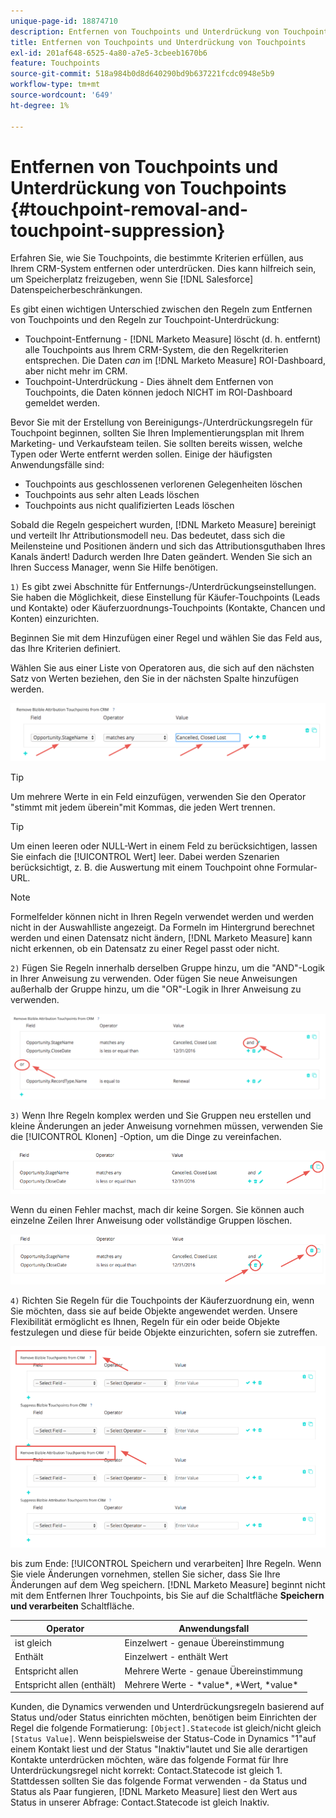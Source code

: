 ```yaml
---
unique-page-id: 18874710
description: Entfernen von Touchpoints und Unterdrückung von Touchpoints - [!DNL Marketo Measure]
title: Entfernen von Touchpoints und Unterdrückung von Touchpoints
exl-id: 201af648-6525-4a80-a7e5-3cbeeb1670b6
feature: Touchpoints
source-git-commit: 518a984b0d8d640290bd9b637221fcdc0948e5b9
workflow-type: tm+mt
source-wordcount: '649'
ht-degree: 1%

---
```


# Entfernen von Touchpoints und Unterdrückung von Touchpoints {#touchpoint-removal-and-touchpoint-suppression}

Erfahren Sie, wie Sie Touchpoints, die bestimmte Kriterien erfüllen, aus Ihrem CRM-System entfernen oder unterdrücken. Dies kann hilfreich sein, um Speicherplatz freizugeben, wenn Sie [!DNL Salesforce] Datenspeicherbeschränkungen.

Es gibt einen wichtigen Unterschied zwischen den Regeln zum Entfernen von Touchpoints und den Regeln zur Touchpoint-Unterdrückung:

* Touchpoint-Entfernung - [!DNL Marketo Measure] löscht (d. h. entfernt) alle Touchpoints aus Ihrem CRM-System, die den Regelkriterien entsprechen. Die Daten _can_ im [!DNL Marketo Measure] ROI-Dashboard, aber nicht mehr im CRM.
* Touchpoint-Unterdrückung - Dies ähnelt dem Entfernen von Touchpoints, die Daten können jedoch NICHT im ROI-Dashboard gemeldet werden.

Bevor Sie mit der Erstellung von Bereinigungs-/Unterdrückungsregeln für Touchpoint beginnen, sollten Sie Ihren Implementierungsplan mit Ihrem Marketing- und Verkaufsteam teilen. Sie sollten bereits wissen, welche Typen oder Werte entfernt werden sollen. Einige der häufigsten Anwendungsfälle sind:

* Touchpoints aus geschlossenen verlorenen Gelegenheiten löschen
* Touchpoints aus sehr alten Leads löschen
* Touchpoints aus nicht qualifizierten Leads löschen

Sobald die Regeln gespeichert wurden, [!DNL Marketo Measure] bereinigt und verteilt Ihr Attributionsmodell neu. Das bedeutet, dass sich die Meilensteine und Positionen ändern und sich das Attributionsguthaben Ihres Kanals ändert! Dadurch werden Ihre Daten geändert. Wenden Sie sich an Ihren Success Manager, wenn Sie Hilfe benötigen.

`1)` Es gibt zwei Abschnitte für Entfernungs-/Unterdrückungseinstellungen. Sie haben die Möglichkeit, diese Einstellung für Käufer-Touchpoints (Leads und Kontakte) oder Käuferzuordnungs-Touchpoints (Kontakte, Chancen und Konten) einzurichten.

Beginnen Sie mit dem Hinzufügen einer Regel und wählen Sie das Feld aus, das Ihre Kriterien definiert.

Wählen Sie aus einer Liste von Operatoren aus, die sich auf den nächsten Satz von Werten beziehen, den Sie in der nächsten Spalte hinzufügen werden.

![](assets/1-1.png)

>[!TIP]
>
>Um mehrere Werte in ein Feld einzufügen, verwenden Sie den Operator &quot;stimmt mit jedem überein&quot;mit Kommas, die jeden Wert trennen.

>[!TIP]
>
>Um einen leeren oder NULL-Wert in einem Feld zu berücksichtigen, lassen Sie einfach die [!UICONTROL Wert] leer. Dabei werden Szenarien berücksichtigt, z. B. die Auswertung mit einem Touchpoint ohne Formular-URL.

>[!NOTE]
>
>Formelfelder können nicht in Ihren Regeln verwendet werden und werden nicht in der Auswahlliste angezeigt. Da Formeln im Hintergrund berechnet werden und einen Datensatz nicht ändern, [!DNL Marketo Measure] kann nicht erkennen, ob ein Datensatz zu einer Regel passt oder nicht.

`2)` Fügen Sie Regeln innerhalb derselben Gruppe hinzu, um die &quot;AND&quot;-Logik in Ihrer Anweisung zu verwenden.
Oder fügen Sie neue Anweisungen außerhalb der Gruppe hinzu, um die &quot;OR&quot;-Logik in Ihrer Anweisung zu verwenden.

![](assets/2.png)

`3)` Wenn Ihre Regeln komplex werden und Sie Gruppen neu erstellen und kleine Änderungen an jeder Anweisung vornehmen müssen, verwenden Sie die [!UICONTROL Klonen] -Option, um die Dinge zu vereinfachen.

![](assets/3.png)

Wenn du einen Fehler machst, mach dir keine Sorgen. Sie können auch einzelne Zeilen Ihrer Anweisung oder vollständige Gruppen löschen.

![](assets/4.png)

`4)` Richten Sie Regeln für die Touchpoints der Käuferzuordnung ein, wenn Sie möchten, dass sie auf beide Objekte angewendet werden. Unsere Flexibilität ermöglicht es Ihnen, Regeln für ein oder beide Objekte festzulegen und diese für beide Objekte einzurichten, sofern sie zutreffen.

![](assets/5.png)

bis zum Ende: [!UICONTROL Speichern und verarbeiten] Ihre Regeln. Wenn Sie viele Änderungen vornehmen, stellen Sie sicher, dass Sie Ihre Änderungen auf dem Weg speichern. [!DNL Marketo Measure] beginnt nicht mit dem Entfernen Ihrer Touchpoints, bis Sie auf die Schaltfläche **Speichern und verarbeiten** Schaltfläche.

| **Operator** | **Anwendungsfall** |
|---|---|
| ist gleich | Einzelwert - genaue Übereinstimmung |
| Enthält | Einzelwert - enthält Wert |
| Entspricht allen | Mehrere Werte - genaue Übereinstimmung |
| Entspricht allen (enthält) | Mehrere Werte - &#42;value&#42;, &#42;Wert, &#42;value&#42; |

Kunden, die Dynamics verwenden und Unterdrückungsregeln basierend auf Status und/oder Status einrichten möchten, benötigen beim Einrichten der Regel die folgende Formatierung: `[Object].Statecode` ist gleich/nicht gleich `[Status Value]`. Wenn beispielsweise der Status-Code in Dynamics &quot;1&quot;auf einem Kontakt liest und der Status &quot;Inaktiv&quot;lautet und Sie alle derartigen Kontakte unterdrücken möchten, wäre das folgende Format für Ihre Unterdrückungsregel nicht korrekt: Contact.Statecode ist gleich 1. Stattdessen sollten Sie das folgende Format verwenden - da Status und Status als Paar fungieren, [!DNL Marketo Measure] liest den Wert aus Status in unserer Abfrage: Contact.Statecode ist gleich Inaktiv.
